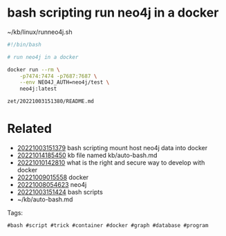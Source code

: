 # bash scripting run neo4j in a docker

~/kb/linux/runneo4j.sh
```bash
#!/bin/bash

# run neo4j in a docker

docker run --rm \
    -p7474:7474 -p7687:7687 \
    --env NEO4J_AUTH=neo4j/test \
    neo4j:latest
```

` zet/20221003151380/README.md `

# Related

- [20221003151379](/zet/20221003151379/README.md) bash scripting mount host neo4j data into docker
- [20221014185450](/zet/20221014185450/README.md) kb file named kb/auto-bash.md
- [20221010142810](/zet/20221010142810/README.md) what is the right and secure way to develop with docker
- [20221009015558](/zet/20221009015558/README.md) docker
- [20221008054623](/zet/20221008054623/README.md) neo4j
- [20221003151424](/zet/20221003151424/README.md) bash scripts
- ~/kb/auto-bash.md

Tags:

    #bash #script #trick #container #docker #graph #database #program
